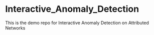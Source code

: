 # Interactive_Anomaly_Detection
This is the demo repo for Interactive Anomaly Detection on Attributed Networks
